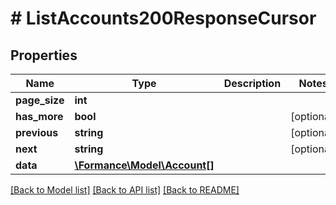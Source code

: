 # # ListAccounts200ResponseCursor

## Properties

Name | Type | Description | Notes
------------ | ------------- | ------------- | -------------
**page_size** | **int** |  |
**has_more** | **bool** |  | [optional]
**previous** | **string** |  | [optional]
**next** | **string** |  | [optional]
**data** | [**\Formance\Model\Account[]**](Account.md) |  |

[[Back to Model list]](../../README.md#models) [[Back to API list]](../../README.md#endpoints) [[Back to README]](../../README.md)
